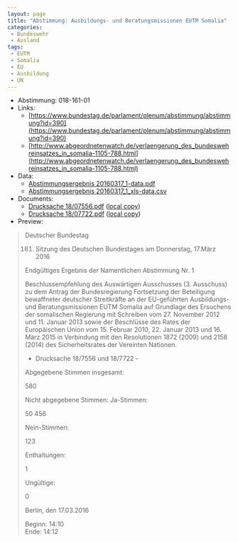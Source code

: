 ```yaml
---
layout: page
title: "Abstimmung: Ausbildungs- und Beratungsmissionen EUTM Somalia"
categories:
 - Bundeswehr
 - Ausland
tags:
 - EUTM
 - Somalia
 - EU
 - Ausbildung
 - UN
---
```


* Abstimmung: 018-161-01
* Links: 
    * [https://www.bundestag.de/parlament/plenum/abstimmung/abstimmung?id=390](https://www.bundestag.de/parlament/plenum/abstimmung/abstimmung?id=390)
    * [http://www.abgeordnetenwatch.de/verlaengerung_des_bundeswehreinsatzes_in_somalia-1105-788.html](http://www.abgeordnetenwatch.de/verlaengerung_des_bundeswehreinsatzes_in_somalia-1105-788.html)
* Data: 
    * [Abstimmungsergebnis 20160317_1-data.pdf](/res/abstimmungsliste/20160317_1-data.pdf)
    * [Abstimmungsergebnis 20160317_1_xls-data.csv](/res/abstimmungsliste/analyses/20160317_1_xls-data.csv)
* Documents: 
    * [Drucksache 18/07556.pdf](http://dip21.bundestag.de/dip21/btd/18/075/1807556.pdf) ([local copy](/res/abstimmungsdaten/018-161-01/1807556.pdf))
    * [Drucksache 18/07722.pdf](http://dip21.bundestag.de/dip21/btd/18/077/1807722.pdf) ([local copy](/res/abstimmungsdaten/018-161-01/1807722.pdf))
* Preview: 
> Deutscher Bundestag
> 
> 161. Sitzung des Deutschen Bundestages
> am Donnerstag, 17.März 2016
> 
> Endgültiges Ergebnis der Namentlichen Abstimmung Nr. 1
> 
> Beschlussempfehlung des Auswärtigen Ausschusses (3. Ausschuss) zu dem Antrag der
> Bundesregierung
> Fortsetzung der Beteiligung bewaffneter deutscher Streitkräfte an der EU-geführten
> Ausbildungs- und Beratungsmissionen EUTM Somalia auf Grundlage des Ersuchens der
> somalischen Regierung mit Schreiben vom 27. November 2012 und 11. Januar 2013 sowie
> der Beschlüsse des Rates der Europäischen Union vom 15. Februar 2010, 22. Januar 2013
> und 16. März 2015 in Verbindung mit den Resolutionen 1872 (2009) und 2158 (2014) des
> Sicherheitsrates der Vereinten Nationen.
> - Drucksache 18/7556 und 18/7722 -
> 
> Abgegebene Stimmen insgesamt:
> 
> 580
> 
> Nicht abgegebene Stimmen:
> Ja-Stimmen:
> 
> 50
> 456
> 
> Nein-Stimmen:
> 
> 123
> 
> Enthaltungen:
> 
> 1
> 
> Ungültige:
> 
> 0
> 
> Berlin, den 17.03.2016
> 
> Beginn: 14:10  
> Ende: 14:12
